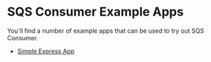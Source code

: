# SQS Consumer Example Apps

You'll find a number of example apps that can be used to try out SQS Consumer.

- [Simple Express App](./express-simple/)

